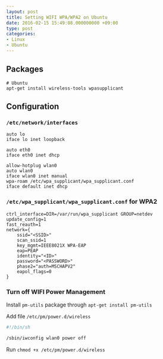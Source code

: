 ```yaml
---
layout: post
title: Setting WIFI WPA/WPA2 on Ubuntu
date: 2016-02-15 15:49:08.000000000 +09:00
type: post
categories:
- Linux
- Ubuntu
---
```

## Packages
```
# Ubuntu
apt-get install wireless-tools wpasupplicant
```

## Configuration

### `/etc/network/interfaces`

```
auto lo
iface lo inet loopback

auto eth0
iface eth0 inet dhcp

allow-hotplug wlan0
auto wlan0
iface wlan0 inet manual
wpa-roam /etc/wpa_supplicant/wpa_supplicant.conf
iface default inet dhcp
```

### `/etc/wpa_supplicant/wpa_supplicant.conf` for WPA2

```
ctrl_interface=DIR=/var/run/wpa_supplicant GROUP=netdev
update_config=1
fast_reauth=1
network={
    ssid="<SSID>"
    scan_ssid=1
    key_mgmt=IEEE8021X WPA-EAP
    eap=PEAP
    identity="<ID>"
    password="<PASSWORD>"
    phase2="auth=MSCHAPV2"
    eapol_flags=0
}
```

### Turn off WIFI Power Management
Install `pm-utils` package through `apt-get install pm-utils`

Add file `/etc/pm/power.d/wireless`

```sh
#!/bin/sh

/sbin/iwconfig wlan0 power off
```
Run `chmod +x /etc/pm/power.d/wireless`
